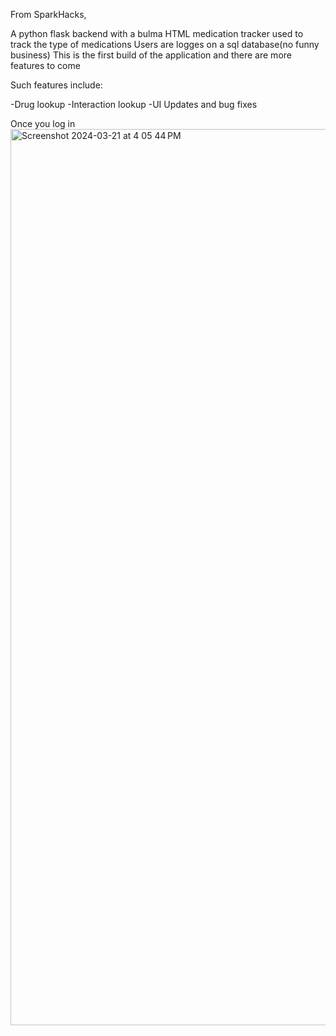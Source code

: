 From SparkHacks,

A python flask backend with a bulma HTML medication tracker used to track the type of medications
Users are logges on a sql database(no funny business)
This is the first build of the application and there are more features to come

Such features include:

-Drug lookup
-Interaction lookup
-UI Updates and bug fixes

Once you log in
<img width="1434" alt="Screenshot 2024-03-21 at 4 05 44 PM" src="https://github.com/twonkista/MedicationTracker-/assets/65195116/3f677fa5-7317-4c74-a461-53012cffd04c">
